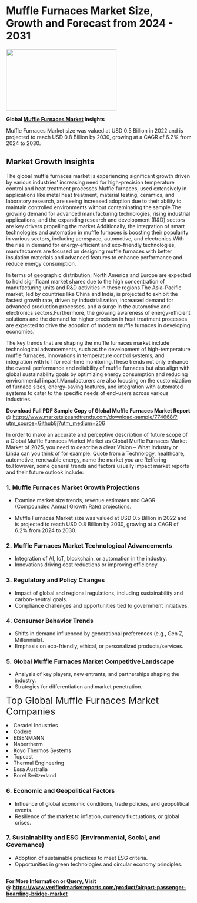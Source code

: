 <H1>Muffle Furnaces Market Size, Growth and Forecast from 2024 - 2031</H1><img class="aligncenter size-medium wp-image-584254" src="https://thirdeyenews.in/wp-content/uploads/2024/09/Global-Market-Research-300x168.jpeg" alt="" width="300" height="168" /><p><strong>Global&nbsp;<a href="https://www.marketsizeandtrends.com/download-sample/774668/?utm_source=Github8j?utm_medium=206">Muffle Furnaces Market</a> Insights</strong></p><p>Muffle Furnaces Market size was valued at USD 0.5 Billion in 2022 and is projected to reach USD 0.8 Billion by 2030, growing at a CAGR of 6.2% from 2024 to 2030.</p><p><h2>Market Growth Insights</h2> <p>The global muffle furnaces market is experiencing significant growth driven by various industries' increasing need for high-precision temperature control and heat treatment processes.Muffle furnaces, used extensively in applications like metal heat treatment, material testing, ceramics, and laboratory research, are seeing increased adoption due to their ability to maintain controlled environments without contaminating the sample.The growing demand for advanced manufacturing technologies, rising industrial applications, and the expanding research and development (R&D) sectors are key drivers propelling the market.Additionally, the integration of smart technologies and automation in muffle furnaces is boosting their popularity in various sectors, including aerospace, automotive, and electronics.With the rise in demand for energy-efficient and eco-friendly technologies, manufacturers are focused on designing muffle furnaces with better insulation materials and advanced features to enhance performance and reduce energy consumption.</p> <p>In terms of geographic distribution, North America and Europe are expected to hold significant market shares due to the high concentration of manufacturing units and R&D activities in these regions.The Asia-Pacific market, led by countries like China and India, is projected to exhibit the fastest growth rate, driven by industrialization, increased demand for advanced production processes, and a surge in the automotive and electronics sectors.Furthermore, the growing awareness of energy-efficient solutions and the demand for higher precision in heat treatment processes are expected to drive the adoption of modern muffle furnaces in developing economies.</p> <p>The key trends that are shaping the muffle furnaces market include technological advancements, such as the development of high-temperature muffle furnaces, innovations in temperature control systems, and integration with IoT for real-time monitoring.These trends not only enhance the overall performance and reliability of muffle furnaces but also align with global sustainability goals by optimizing energy consumption and reducing environmental impact.Manufacturers are also focusing on the customization of furnace sizes, energy-saving features, and integration with automated systems to cater to the specific needs of end-users across various industries.</p> <p><span class=""><strong>Download Full PDF Sample Copy of Global Muffle Furnaces Market Report</strong> @ <a href="https://www.marketsizeandtrends.com/download-sample/774668/?utm_source=Github8j?utm_medium=206" target="_blank">https://www.marketsizeandtrends.com/download-sample/774668/?utm_source=Github8j?utm_medium=206</a></span></p><p>In order to make an accurate and perceptive description of future scope of a Global&nbsp;Muffle Furnaces Market Market as Global&nbsp;Muffle Furnaces Market Market of 2025, you need to describe a clear Vision &ndash; What Industry or Linda can you think of for example: Quote from a Technology, healthcare, automotive, renewable energy, name the market you are Reffering to.However, some general trends and factors usually impact market reports and their future outlook include:</p><h3>1.&nbsp;<strong>Muffle Furnaces Market Growth Projections</strong></h3><ul><li>Examine market size trends, revenue estimates and CAGR (Compounded Annual Growth Rate) projections.</li><li><p>Muffle Furnaces Market size was valued at USD 0.5 Billion in 2022 and is projected to reach USD 0.8 Billion by 2030, growing at a CAGR of 6.2% from 2024 to 2030.</p></li></ul><h3>2.&nbsp;<strong>Muffle Furnaces Market Technological Advancements</strong></h3><ul><li>Integration of AI, IoT, blockchain, or automation in the industry.</li><li>Innovations driving cost reductions or improving efficiency.</li></ul><h3>3.&nbsp;<strong>Regulatory and Policy Changes</strong></h3><ul><li>Impact of global and regional regulations, including sustainability and carbon-neutral goals.</li><li>Compliance challenges and opportunities tied to government initiatives.</li></ul><h3>4.&nbsp;<strong>Consumer Behavior Trends</strong></h3><ul><li>Shifts in demand influenced by generational preferences (e.g., Gen Z, Millennials).</li><li>Emphasis on eco-friendly, ethical, or personalized products/services.</li></ul><h3>5.&nbsp;<strong>Global Muffle Furnaces Market Competitive Landscape</strong></h3><ul><li>Analysis of key players, new entrants, and partnerships shaping the industry.</li><li>Strategies for differentiation and market penetration.</li></ul><p data-pm-slice="1 1 []"><span style="color: inherit; font-family: inherit; font-size: 25px;">Top Global Muffle Furnaces Market Companies</span></p><div class="" data-test-id=""><p><li>Ceradel Industries</li><li> Codere</li><li> EISENMANN</li><li> Nabertherm</li><li> Koyo Thermos Systems</li><li> Topcast</li><li> Thermal Engineering</li><li> Essa Australia</li><li> Borel Switzerland</li></p></div><h3>6.&nbsp;<strong>Economic and Geopolitical Factors</strong></h3><ul><li>Influence of global economic conditions, trade policies, and geopolitical events.</li><li>Resilience of the market to inflation, currency fluctuations, or global crises.</li></ul><h3>7.&nbsp;<strong>Sustainability and ESG (Environmental, Social, and Governance)</strong></h3><ul><li>Adoption of sustainable practices to meet ESG criteria.</li><li>Opportunities in green technologies and circular economy principles.</li></ul><h2><strong style="font-size: 14px;">For More Information or Query, Visit @&nbsp;</strong><a style="background-color: #ffffff; font-size: 14px;" href="https://www.marketsizeandtrends.com/report/muffle-furnaces-market/" target="_blank">https://www.verifiedmarketreports.com/product/airport-passenger-boarding-bridge-market</a></h2>